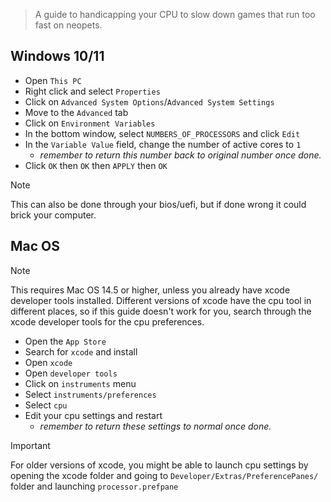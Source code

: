 > A guide to handicapping your CPU to slow down games that run too fast on neopets.

## Windows 10/11 

- Open `This PC`
- Right click and select `Properties`
- Click on `Advanced System Options`/`Advanced System Settings` 
- Move to the `Advanced` tab 
- Click on `Environment Variables` 
- In the bottom window, select `NUMBERS_OF_PROCESSORS` and click `Edit` 
- In the `Variable Value` field, change the number of active cores to `1` 
  - *remember to return this number back to original number once done.*
- Click `OK` then `OK` then `APPLY` then `OK`

>[!NOTE]
>This can also be done through your bios/uefi, but if done wrong it could brick your computer.


## Mac OS

>[!NOTE]
>This requires Mac OS 14.5 or higher, unless you already have xcode developer tools installed.
>Different versions of xcode have the cpu tool in different places, so if this guide doesn't work for you, search through the xcode developer tools for the cpu preferences.

- Open the `App Store`
- Search for `xcode` and install
- Open `xcode`
- Open `developer tools`
- Click on `instruments` menu
- Select `instruments/preferences`
- Select `cpu`
- Edit your cpu settings and restart
  - *remember to return these settings to normal once done.*

>[!IMPORTANT]
>For older versions of xcode, you might be able to launch cpu settings by opening the xcode folder and going to `Developer/Extras/PreferencePanes/` folder and launching `processor.prefpane`

